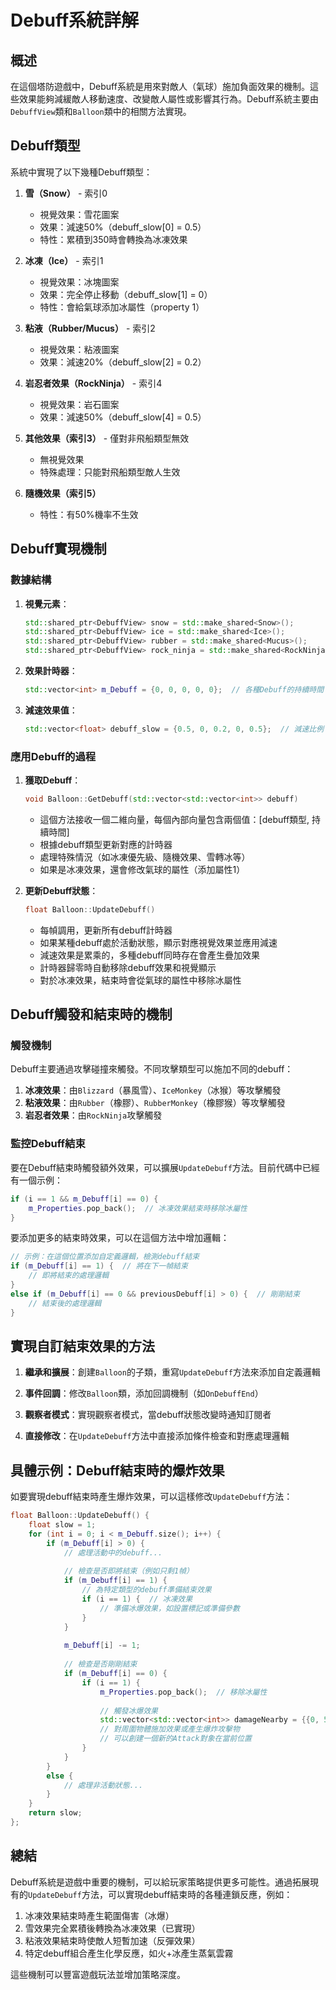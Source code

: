 # Debuff系統詳解

## 概述

在這個塔防遊戲中，Debuff系統是用來對敵人（氣球）施加負面效果的機制。這些效果能夠減緩敵人移動速度、改變敵人屬性或影響其行為。Debuff系統主要由`DebuffView`類和`Balloon`類中的相關方法實現。

## Debuff類型

系統中實現了以下幾種Debuff類型：

1. **雪（Snow）** - 索引0
   - 視覺效果：雪花圖案
   - 效果：減速50%（debuff_slow[0] = 0.5）
   - 特性：累積到350時會轉換為冰凍效果

2. **冰凍（Ice）** - 索引1
   - 視覺效果：冰塊圖案
   - 效果：完全停止移動（debuff_slow[1] = 0）
   - 特性：會給氣球添加冰屬性（property 1）

3. **粘液（Rubber/Mucus）** - 索引2
   - 視覺效果：粘液圖案
   - 效果：減速20%（debuff_slow[2] = 0.2）

4. **岩忍者效果（RockNinja）** - 索引4
   - 視覺效果：岩石圖案
   - 效果：減速50%（debuff_slow[4] = 0.5）

5. **其他效果（索引3）** - 僅對非飛船類型無效
   - 無視覺效果
   - 特殊處理：只能對飛船類型敵人生效

6. **隨機效果（索引5）**
   - 特性：有50%機率不生效

## Debuff實現機制

### 數據結構

1. **視覺元素**：
   ```cpp
   std::shared_ptr<DebuffView> snow = std::make_shared<Snow>();
   std::shared_ptr<DebuffView> ice = std::make_shared<Ice>();
   std::shared_ptr<DebuffView> rubber = std::make_shared<Mucus>();
   std::shared_ptr<DebuffView> rock_ninja = std::make_shared<RockNinjaDebuff>();
   ```

2. **效果計時器**：
   ```cpp
   std::vector<int> m_Debuff = {0, 0, 0, 0, 0};  // 各種Debuff的持續時間
   ```

3. **減速效果值**：
   ```cpp
   std::vector<float> debuff_slow = {0.5, 0, 0.2, 0, 0.5};  // 減速比例
   ```

### 應用Debuff的過程

1. **獲取Debuff**：
   ```cpp
   void Balloon::GetDebuff(std::vector<std::vector<int>> debuff)
   ```
   - 這個方法接收一個二維向量，每個內部向量包含兩個值：[debuff類型, 持續時間]
   - 根據debuff類型更新對應的計時器
   - 處理特殊情況（如冰凍優先級、隨機效果、雪轉冰等）
   - 如果是冰凍效果，還會修改氣球的屬性（添加屬性1）

2. **更新Debuff狀態**：
   ```cpp
   float Balloon::UpdateDebuff()
   ```
   - 每幀調用，更新所有debuff計時器
   - 如果某種debuff處於活動狀態，顯示對應視覺效果並應用減速
   - 減速效果是累乘的，多種debuff同時存在會產生疊加效果
   - 計時器歸零時自動移除debuff效果和視覺顯示
   - 對於冰凍效果，結束時會從氣球的屬性中移除冰屬性

## Debuff觸發和結束時的機制

### 觸發機制

Debuff主要通過攻擊碰撞來觸發。不同攻擊類型可以施加不同的debuff：

1. **冰凍效果**：由`Blizzard`（暴風雪）、`IceMonkey`（冰猴）等攻擊觸發
2. **粘液效果**：由`Rubber`（橡膠）、`RubberMonkey`（橡膠猴）等攻擊觸發
3. **岩忍者效果**：由`RockNinja`攻擊觸發

### 監控Debuff結束

要在Debuff結束時觸發額外效果，可以擴展`UpdateDebuff`方法。目前代碼中已經有一個示例：

```cpp
if (i == 1 && m_Debuff[i] == 0) {
    m_Properties.pop_back();  // 冰凍效果結束時移除冰屬性
}
```

要添加更多的結束時效果，可以在這個方法中增加邏輯：

```cpp
// 示例：在這個位置添加自定義邏輯，檢測debuff結束
if (m_Debuff[i] == 1) {  // 將在下一幀結束
    // 即將結束的處理邏輯
}
else if (m_Debuff[i] == 0 && previousDebuff[i] > 0) {  // 剛剛結束
    // 結束後的處理邏輯
}
```

## 實現自訂結束效果的方法

1. **繼承和擴展**：創建`Balloon`的子類，重寫`UpdateDebuff`方法來添加自定義邏輯

2. **事件回調**：修改`Balloon`類，添加回調機制（如`OnDebuffEnd`）

3. **觀察者模式**：實現觀察者模式，當debuff狀態改變時通知訂閱者

4. **直接修改**：在`UpdateDebuff`方法中直接添加條件檢查和對應處理邏輯

## 具體示例：Debuff結束時的爆炸效果

如要實現debuff結束時產生爆炸效果，可以這樣修改`UpdateDebuff`方法：

```cpp
float Balloon::UpdateDebuff() {
    float slow = 1;
    for (int i = 0; i < m_Debuff.size(); i++) {
        if (m_Debuff[i] > 0) {
            // 處理活動中的debuff...
            
            // 檢查是否即將結束（例如只剩1幀）
            if (m_Debuff[i] == 1) {
                // 為特定類型的debuff準備結束效果
                if (i == 1) {  // 冰凍效果
                    // 準備冰爆效果，如設置標記或準備參數
                }
            }
            
            m_Debuff[i] -= 1;
            
            // 檢查是否剛剛結束
            if (m_Debuff[i] == 0) {
                if (i == 1) {
                    m_Properties.pop_back();  // 移除冰屬性
                    
                    // 觸發冰爆效果
                    std::vector<std::vector<int>> damageNearby = {{0, 50}};  // 雪花debuff 50幀
                    // 對周圍物體施加效果或產生爆炸攻擊物
                    // 可以創建一個新的Attack對象在當前位置
                }
            }
        }
        else {
            // 處理非活動狀態...
        }
    }
    return slow;
};
```

## 總結

Debuff系統是遊戲中重要的機制，可以給玩家策略提供更多可能性。通過拓展現有的`UpdateDebuff`方法，可以實現debuff結束時的各種連鎖反應，例如：

1. 冰凍效果結束時產生範圍傷害（冰爆）
2. 雪效果完全累積後轉換為冰凍效果（已實現）
3. 粘液效果結束時使敵人短暫加速（反彈效果）
4. 特定debuff組合產生化學反應，如火+冰產生蒸氣雲霧

這些機制可以豐富遊戲玩法並增加策略深度。 